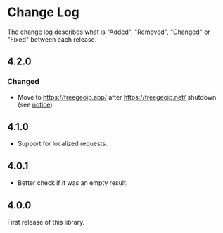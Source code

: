# Change Log

The change log describes what is "Added", "Removed", "Changed" or "Fixed" between each release.

## 4.2.0

### Changed

- Move to https://freegeoip.app/ after https://freegeoip.net/ shutdown (see [notice](http://freegeoip.net/shutdown))

## 4.1.0

- Support for localized requests. 

## 4.0.1

- Better check if it was an empty result. 

## 4.0.0

First release of this library. 
